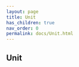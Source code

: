 ```yaml
--- 
layout: page 
title: Unit 
has_children: true 
nav_order: 0 
permalink: docs/Unit.html 
---
```


## Unit

